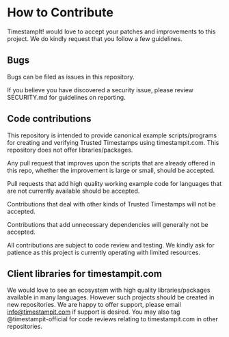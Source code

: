 # How to Contribute

TimestampIt! would love to accept your patches and improvements to this project. We do kindly request that you follow a few guidelines.

## Bugs

Bugs can be filed as issues in this repository.

If you believe you have discovered a security issue, please review SECURITY.md for guidelines on reporting.

## Code contributions

This repository is intended to provide canonical example scripts/programs for creating and verifying Trusted Timestamps using timestampit.com. This repository does not offer libraries/packages.

Any pull request that improves upon the scripts that are already offered in this repo, whether the improvement is large or small, should be accepted.

Pull requests that add high quality working example code for languages that are not currently available should be accepted.

Contributions that deal with other kinds of Trusted Timestamps will not be accepted.

Contributions that add unnecessary dependencies will generally not be accepted.

All contributions are subject to code review and testing. We kindly ask for patience as this project is currently operating with limited resources.

## Client libraries for timestampit.com

We would love to see an ecosystem with high quality libraries/packages available in many languages. However such projects should be created in new repositories. We are happy to offer support, please email info@timestampit.com if support is desired. You may also tag @timestampit-official for code reviews relating to timestampit.com in other repositories.
